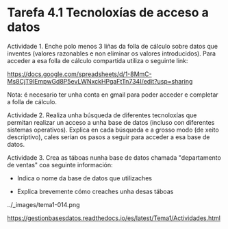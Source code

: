 # Tarefa 4.1 Tecnoloxías de acceso a datos

Actividade 1. Enche polo menos 3 liñas da folla de cálculo sobre datos que inventes (valores razonables e non eliminar os valores introducidos). Para acceder a esa folla de cálculo compartida utiliza o seguinte link: 

https://docs.google.com/spreadsheets/d/1-8MmC-Ms8CjT9lEmpwGd8P5evLWNxckHPgaFtTn734I/edit?usp=sharing

Nota: é necesario ter unha conta en gmail para poder acceder e completar a folla de cálculo.

Actividade 2. Realiza unha búsqueda de diferentes tecnoloxías que permitan realizar un acceso a unha base de datos (incluso con diferentes sistemas operativos). Explica en cada búsqueda e a grosso modo (de xeito descriptivo), cales serían os pasos a seguir para acceder a esa base de datos.

Actividade 3. Crea as táboas nunha base de datos chamada "departamento de ventas" coa seguinte información:

- Indica o nome da base de datos que utilizaches

- Explica brevemente cómo creaches unha desas táboas


../_images/tema1-014.png

https://gestionbasesdatos.readthedocs.io/es/latest/Tema1/Actividades.html